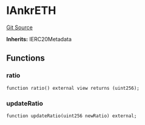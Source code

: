 # IAnkrETH
[Git Source](https://github.com/larrythecucumber321/protocol/blob/0e60393685a4ae7994ac986273cdfa4cf9c069ed/contracts/plugins/assets/ankr/IAnkrETH.sol)

**Inherits:**
IERC20Metadata


## Functions
### ratio


```solidity
function ratio() external view returns (uint256);
```

### updateRatio


```solidity
function updateRatio(uint256 newRatio) external;
```

